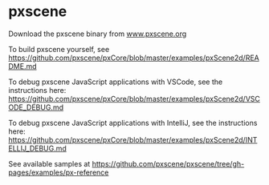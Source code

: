 # pxscene

Download the pxscene binary from www.pxscene.org


To build pxscene yourself, see https://github.com/pxscene/pxCore/blob/master/examples/pxScene2d/README.md

To debug pxscene JavaScript applications with VSCode, see the instructions here: https://github.com/pxscene/pxCore/blob/master/examples/pxScene2d/VSCODE_DEBUG.md

To debug pxscene JavaScript applications with IntelliJ, see the instructions here: https://github.com/pxscene/pxCore/blob/master/examples/pxScene2d/INTELLIJ_DEBUG.md

See available samples at https://github.com/pxscene/pxscene/tree/gh-pages/examples/px-reference
